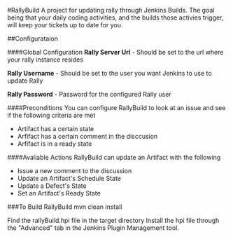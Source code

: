 #RallyBuild 
A project for updating rally through Jenkins Builds. The goal being that your daily coding activities, and the builds those activies trigger, will keep your tickets up to date for you.

##Configurataion

####Global Configuration 
**Rally Server Url** - Should be set to the url where your rally instance resides

**Rally Username** - Should be set to the user you want Jenkins to use to update Rally 

**Rally Password** - Password for the configured Rally user

####Preconditions
You can configure RallyBuild to look at an issue and see if the following criteria are met

* Artifact has a certain state
* Arfifact has a certain comment in the disccusion
* Arfifact is in a ready state

####Avaliable Actions 
RallyBuild can update an Artifact with the following 

* Issue a new comment to the discussion 
* Update an Artifact's Schedule State 
* Update a Defect's State 
* Set an Artifact's Ready State


###To Build RallyBuild
	mvn clean install

Find the rallyBuild.hpi file in the target directory 
Install the hpi file through the "Advanced" tab in the Jenkins Plugin
Management tool. 
